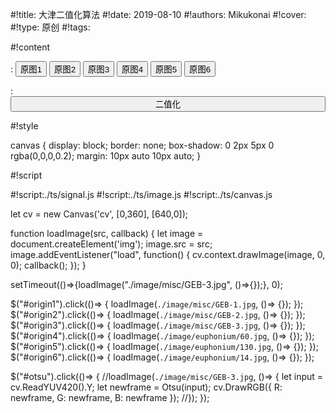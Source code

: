 
#!title:    大津二值化算法
#!date:     2019-08-10
#!authors:  Mikukonai
#!cover:    
#!type:     原创
#!tags:     

#!content

: <button id="origin1" class="md-button">原图1</button> <button id="origin2" class="md-button">原图2</button> <button id="origin3" class="md-button">原图3</button> <button id="origin4" class="md-button">原图4</button> <button id="origin5" class="md-button">原图5</button> <button id="origin6" class="md-button">原图6</button>

: <button id="otsu" class="md-button" style="width: 100%;">二值化</button>

<canvas id="cv" style="width:640px;height:360px;" width="640" height="360"></canvas>

#!style

canvas {
    display: block;
    border: none;
    box-shadow: 0 2px 5px 0 rgba(0,0,0,0.2);
    margin: 10px auto 10px auto;
}

#!script

#!script:./ts/signal.js
#!script:./ts/image.js
#!script:./ts/canvas.js

let cv = new Canvas('cv', [0,360], [640,0]);

function loadImage(src, callback) {
    let image = document.createElement('img');
    image.src = src;
    image.addEventListener("load", function() {
        cv.context.drawImage(image, 0, 0);
        callback();
    });
}

setTimeout(()=>{loadImage("./image/misc/GEB-3.jpg", ()=>{});}, 0);

$("#origin1").click(()=> { loadImage(`./image/misc/GEB-1.jpg`, ()=> {}); });
$("#origin2").click(()=> { loadImage(`./image/misc/GEB-2.jpg`, ()=> {}); });
$("#origin3").click(()=> { loadImage(`./image/misc/GEB-3.jpg`, ()=> {}); });
$("#origin4").click(()=> { loadImage(`./image/euphonium/60.jpg`, ()=> {}); });
$("#origin5").click(()=> { loadImage(`./image/euphonium/130.jpg`, ()=> {}); });
$("#origin6").click(()=> { loadImage(`./image/euphonium/14.jpg`, ()=> {}); });

$("#otsu").click(()=> {
    //loadImage(`./image/misc/GEB-3.jpg`, ()=> {
        let input = cv.ReadYUV420().Y;
        let newframe = Otsu(input);
        cv.DrawRGB({
            R: newframe, G: newframe, B: newframe
        });
    //});
});
